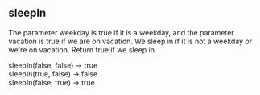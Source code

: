 ## sleepIn

The parameter weekday is true if it is a weekday, and the parameter vacation is true if we are on vacation. We sleep in if it is not a weekday or we're on vacation. Return true if we sleep in.

sleepIn(false, false) → true  
sleepIn(true, false) → false  
sleepIn(false, true) → true  
